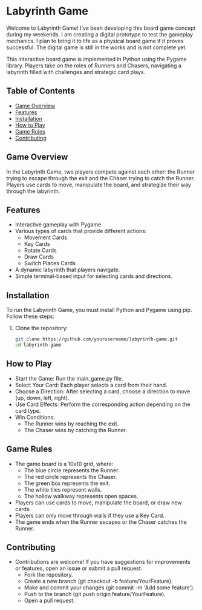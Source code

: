 # Labyrinth Game

Welcome to Labyrinth Game! I’ve been developing this board game concept during my weekends. I am creating a digital prototype to test the gameplay mechanics. I plan to bring it to life as a physical board game if it proves successful. The digital game is still in the works and is not complete yet. 

This interactive board game is implemented in Python using the Pygame library. Players take on the roles of Runners and Chasers, navigating a labyrinth filled with challenges and strategic card plays.

## Table of Contents

- [Game Overview](#game-overview)
- [Features](#features)
- [Installation](#installation)
- [How to Play](#how-to-play)
- [Game Rules](#game-rules)
- [Contributing](#contributing)


## Game Overview

In the Labyrinth Game, two players compete against each other: the Runner trying to escape through the exit and the Chaser trying to catch the Runner. Players use cards to move, manipulate the board, and strategize their way through the labyrinth.

## Features

- Interactive gameplay with Pygame.
- Various types of cards that provide different actions:
  - Movement Cards
  - Key Cards
  - Rotate Cards
  - Draw Cards
  - Switch Places Cards
- A dynamic labyrinth that players navigate.
- Simple terminal-based input for selecting cards and directions.

## Installation

To run the Labyrinth Game, you must install Python and Pygame using pip. Follow these steps:

1. Clone the repository:
   ```bash
   git clone https://github.com/yourusername/labyrinth-game.git
   cd labyrinth-game

## How to Play
- Start the Game: Run the main_game.py file.
- Select Your Card: Each player selects a card from their hand.
- Choose a Direction: After selecting a card, choose a direction to move (up, down, left, right).
- Use Card Effects: Perform the corresponding action depending on the card type.
- Win Conditions:
  - The Runner wins by reaching the exit.
  - The Chaser wins by catching the Runner.

## Game Rules
- The game board is a 10x10 grid, where:
     - The blue circle represents the Runner.
     - The red circle represents the Chaser.
     - The green box represents the exit.
     - The white tiles represent walls.
     - The hollow walkway represents open spaces.
- Players can use cards to move, manipulate the board, or draw new cards.
- Players can only move through walls if they use a Key Card.
- The game ends when the Runner escapes or the Chaser catches the Runner.

## Contributing
- Contributions are welcome! If you have suggestions for improvements or features, open an issue or submit a pull request.
    - Fork the repository.
    - Create a new branch (git checkout -b feature/YourFeature).
    - Make and commit your changes (git commit -m 'Add some feature').
    - Push to the branch (git push origin feature/YourFeature).
    - Open a pull request.

